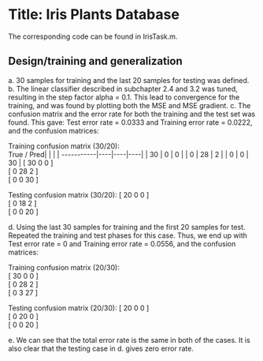 # Title: Iris Plants Database

The corresponding code can be found in IrisTask.m. 

## Design/training and generalization
a. 30 samples for training and the last 20 samples for testing was defined. 
b. The linear classifier described in subchapter 2.4 and 3.2 was tuned, resulting in the step factor alpha = 0.1. 
   This lead to convergence for the training, and was found by plotting both the MSE and MSE gradient. 
c. The confusion matrix and the error rate for both the training and the test set was found. 
   This gave: Test error rate = 0.0333 and Training error rate = 0.0222, and the confusion matrices:

Training confusion matrix (30/20):   
True / Pred|    |    |    |
-----------|----|----|----|
           | 30 | 0  | 0  |
           | 0  | 28 | 2  |
           | 0  | 0  | 30 |
[ 30   0   0 ]                  
[  0  28   2 ]    
[  0   0  30 ]

Testing confusion matrix (30/20):
[ 20   0   0 ]                  
[  0  18   2 ]    
[  0   0  20 ]


d. Using the last 30 samples for training and the first 20 samples for test. Repeated the training and test phases for this case. 
   Thus, we end up with Test error rate = 0 and Training error rate = 0.0556, and the confusion matrices:


Training confusion matrix (20/30):   
[ 30   0   0 ]                  
[  0  28   2 ]    
[  0   3  27 ]

Testing confusion matrix (20/30):
[ 20   0   0 ]                  
[  0  20   0 ]    
[  0   0  20 ]


e. We can see that the total error rate is the same in both of the cases. 
   It is also clear that the testing case in d. gives zero error rate. 